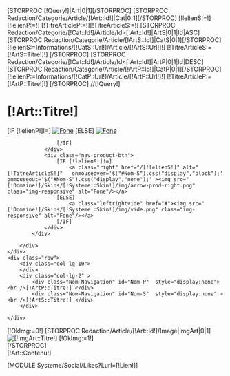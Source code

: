 [STORPROC [!Query!]|Art|0|1][/STORPROC]
[STORPROC Redaction/Categorie/Article/[!Art::Id!]|Cat|0|1][/STORPROC]
[!lelienS:=!][!lelienP:=!]
[!TitreArticleP:=!][!TitreArticleS:=!]
[STORPROC Redaction/Categorie/[!Cat::Id!]/Article/Id>[!Art::Id!]|ArtS|0|1|Id|ASC]
	[STORPROC Redaction/Categorie/Article/[!ArtS::Id!]|CatS|0|1][/STORPROC]
	[!lelienS:=Informations/[!CatS::Url!]/Article/[!ArtS::Url!]!]
	[!TitreArticleS:=[!ArtS::Titre!]!]
[/STORPROC]
[STORPROC Redaction/Categorie/[!Cat::Id!]/Article/Id<[!Art::Id!]|ArtP|0|1|Id|DESC]
	[STORPROC Redaction/Categorie/Article/[!ArtP::Id!]|CatP|0|1][/STORPROC]
	[!lelienP:=Informations/[!CatP::Url!]/Article/[!ArtP::Url!]!]
	[!TitreArticleP:=[!ArtP::Titre!]!]
[/STORPROC]
//[!Query!]
<div class="title-product container  nopadding-right nopadding-left" style="height:130px;">
	<div class="row">
		<div class="col-lg-10">
			<h1 class="title_prod">[!Art::Titre!]</h1>
		</div>
		<div class="col-lg-2">
			<div class="nav-product">
				<div class="nav-product-btn">
					[IF [!lelienP!]!=]
						<a class="left" href="/[!lelienP!]" alt="[!TitreArticleP!]"   onmouseover='$("#Nom-P").css("display","block");' onmouseout='$("#Nom-P").css("display","none");' ><img src="[!Domaine!]/Skins/[!Systeme::Skin!]/img/arrow-prod-left.png" class="img-responsive" alt="Fone"/></a>
					[ELSE]
						<a class="leftrightvide" href="#"><img src="[!Domaine!]/Skins/[!Systeme::Skin!]/img/vide.png" class="img-responsive" alt="Fone"/></a>
							
					[/IF]
				</div>
				<div class="nav-product-btn">
					[IF [!lelienS!]!=]
						<a class="right" href="/[!lelienS!]" alt="[!TitreArticleS!]"   onmouseover='$("#Nom-S").css("display","block");' onmouseout='$("#Nom-S").css("display","none");' ><img src="[!Domaine!]/Skins/[!Systeme::Skin!]/img/arrow-prod-right.png" class="img-responsive" alt="Fone"/></a>
					[ELSE]
						<a class="leftrightvide" href="#"><img src="[!Domaine!]/Skins/[!Systeme::Skin!]/img/vide.png" class="img-responsive" alt="Fone"/></a>
					[/IF]
				</div>
			</div>
			
		</div>
	</div>
	<div class="row">
		<div class="col-lg-10">
		</div>
		<div class="col-lg-2" >
			<div class="Nom-Navigation" id="Nom-P"  style="display:none"><br />[!ArtP::Titre!] </div>
			<div class="Nom-Navigation" id="Nom-S"  style="display:none" ><br />[!ArtS::Titre!] </div>
		</div>

	</div>

</div>


<div class="gris-related">
	<div class="container nopadding-right nopadding-left">
		<div class="row">
			[!OkImg:=0!]
			[STORPROC Redaction/Article/[!Art::Id!]/Image|ImgArt|0|1]
				<div class="col-lg-6 col-xs-12">
					<img src="/[!ImgArt::URL!]" class="img-responsive" alt="[!ImgArt::Titre!]" />
					[!OkImg:=1!]
				</div>
			[/STORPROC]			
			<div class="col-lg-[IF [!OkImg!]=1]6[ELSE]12[/IF] col-xs-12 txt-blog">
				[!Art::Contenu!]
				<div class="pull-right" style="line-height:42px;">
					[MODULE Systeme/Social/Likes?Lurl=[!Lien!]]
				</div>
			</div>
		</div>
	 </div>
</div>


